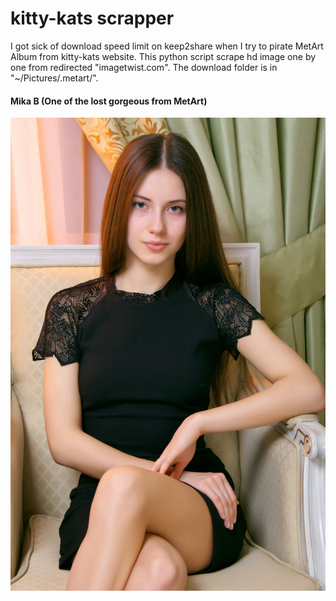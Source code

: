 # kitty-kats scrapper

I got sick of download speed limit on keep2share when I try to pirate MetArt Album from kitty-kats website. This python script scrape hd image one by one from redirected "imagetwist.com". The download folder is in "~/Pictures/.metart/". 

#### Mika B (One of the lost gorgeous from MetArt)
![Mika B album profile](resources/MetArt_Presenting-Mika_Mika-B_high_0001.jpg)
